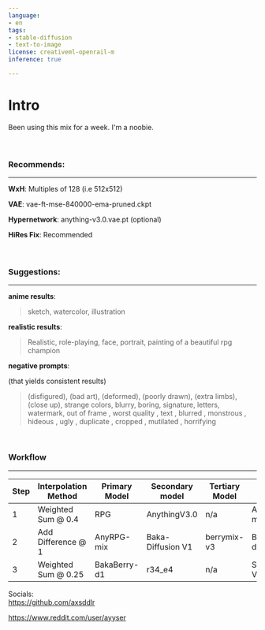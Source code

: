 ```yaml
---
language:
- en
tags:
- stable-diffusion
- text-to-image
license: creativeml-openrail-m
inference: true

---
```


Intro
===

Been using this mix for a week. I'm a noobie.
</br></br></br>

### Recommends:
---


<b>WxH</b>: Multiples of 128 (i.e 512x512)

<b>VAE</b>: vae-ft-mse-840000-ema-pruned.ckpt

<b>Hypernetwork</b>: anything-v3.0.vae.pt (optional)

<b>HiRes Fix</b>:  Recommended 
</br></br></br>

### Suggestions:
---

<b>anime results</b>:

>sketch, watercolor, illustration

<b>realistic results</b>:

>Realistic, role-playing, face, portrait, painting of a beautiful rpg champion

<b>negative prompts</b>:

(that yields consistent results)

>(disfigured), (bad art), (deformed), (poorly drawn), (extra limbs), (close up), strange colors, blurry, boring, signature, letters, watermark, out of frame , worst quality , text , blurred , monstrous , hideous , ugly , duplicate , cropped , mutilated , horrifying

</br>

### Workflow
---

| Step | Interpolation Method | Primary Model | Secondary model | Tertiary Model | Merge Name |
|------|----------------------|---------------|-----------------|----------------|------------|
| 1    | Weighted Sum @ 0.4  | RPG   | AnythingV3.0 | n/a           | AnyRPG-mix |
| 2    | Add Difference @ 1    | AnyRPG-mix   | Baka-Diffusion V1 | berrymix-v3 | BakaBerry-d1 |
| 3    | Weighted Sum @ 0.25  | BakaBerry-d1 | r34_e4        | n/a           | Syx0 Blend V3 |



Socials:</br>
https://github.com/axsddlr

https://www.reddit.com/user/ayyser
</br></br></br>



